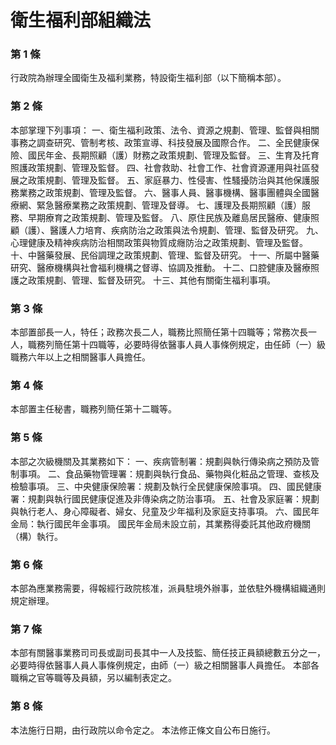 # 衛生福利部組織法

### 第 1 條

行政院為辦理全國衛生及福利業務，特設衛生福利部（以下簡稱本部）。

### 第 2 條

本部掌理下列事項：
一、衛生福利政策、法令、資源之規劃、管理、監督與相關事務之調查研究、管制考核、政策宣導、科技發展及國際合作。
二、全民健康保險、國民年金、長期照顧（護）財務之政策規劃、管理及監督。
三、生育及托育照護政策規劃、管理及監督。
四、社會救助、社會工作、社會資源運用與社區發展之政策規劃、管理及監督。
五、家庭暴力、性侵害、性騷擾防治與其他保護服務業務之政策規劃、管理及監督。
六、醫事人員、醫事機構、醫事團體與全國醫療網、緊急醫療業務之政策規劃、管理及督導。
七、護理及長期照顧（護）服務、早期療育之政策規劃、管理及監督。
八、原住民族及離島居民醫療、健康照顧（護）、醫護人力培育、疾病防治之政策與法令規劃、管理、監督及研究。
九、心理健康及精神疾病防治相關政策與物質成癮防治之政策規劃、管理及監督。
十、中醫藥發展、民俗調理之政策規劃、管理、監督及研究。
十一、所屬中醫藥研究、醫療機構與社會福利機構之督導、協調及推動。
十二、口腔健康及醫療照護之政策規劃、管理、監督及研究。
十三、其他有關衛生福利事項。

### 第 3 條

本部置部長一人，特任；政務次長二人，職務比照簡任第十四職等；常務次長一人，職務列簡任第十四職等，必要時得依醫事人員人事條例規定，由任師（一）級職務六年以上之相關醫事人員擔任。

### 第 4 條

本部置主任秘書，職務列簡任第十二職等。

### 第 5 條

本部之次級機關及其業務如下：
一、疾病管制署：規劃與執行傳染病之預防及管制事項。
二、食品藥物管理署：規劃與執行食品、藥物與化粧品之管理、查核及檢驗事項。
三、中央健康保險署：規劃及執行全民健康保險事項。
四、國民健康署：規劃與執行國民健康促進及非傳染病之防治事項。
五、社會及家庭署：規劃與執行老人、身心障礙者、婦女、兒童及少年福利及家庭支持事項。
六、國民年金局：執行國民年金事項。
國民年金局未設立前，其業務得委託其他政府機關（構）執行。

### 第 6 條

本部為應業務需要，得報經行政院核准，派員駐境外辦事，並依駐外機構組織通則規定辦理。

### 第 7 條

本部有關醫事業務司司長或副司長其中一人及技監、簡任技正員額總數五分之一，必要時得依醫事人員人事條例規定，由師（一）級之相關醫事人員擔任。
本部各職稱之官等職等及員額，另以編制表定之。

### 第 8 條

本法施行日期，由行政院以命令定之。
本法修正條文自公布日施行。
